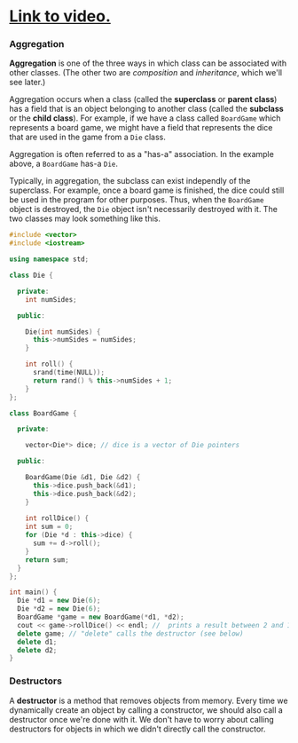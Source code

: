 # [Link to video.](TODO)

### Aggregation

**Aggregation** is one of the three ways in which class can be associated with other classes. (The other two are *composition* and *inheritance*, which we'll see later.)

Aggregation occurs when a class (called the **superclass** or **parent class**) has a field that is an object belonging to another class (called the **subclass** or the **child class**). For example, if we have a class called `BoardGame` which represents a board game, we might have a field that represents the dice that are used in the game from a `Die` class.

Aggregation is often referred to as a "has-a" association. In the example above, a `BoardGame` has-a `Die`. 

Typically, in aggregation, the subclass can exist independly of the superclass. For example, once a board game is finished, the dice could still be used in the program for other purposes. Thus, when the `BoardGame` object is destroyed, the `Die` object isn't necessarily destroyed with it. The two classes may look something like this.

```cpp
#include <vector>
#include <iostream>

using namespace std;

class Die {

  private:
    int numSides;

  public: 

    Die(int numSides) { 
      this->numSides = numSides;
    }

    int roll() {
      srand(time(NULL));
      return rand() % this->numSides + 1;
    }
};

class BoardGame {

  private:

    vector<Die*> dice; // dice is a vector of Die pointers

  public: 

    BoardGame(Die &d1, Die &d2) { 
      this->dice.push_back(&d1);
      this->dice.push_back(&d2);
    }
    
    int rollDice() {
    int sum = 0;
    for (Die *d : this->dice) {
      sum += d->roll();
    }
    return sum;
  }
};

int main() {
  Die *d1 = new Die(6);
  Die *d2 = new Die(6);
  BoardGame *game = new BoardGame(*d1, *d2);
  cout << game->rollDice() << endl; //  prints a result between 2 and 12
  delete game; // "delete" calls the destructor (see below)
  delete d1;
  delete d2;
}
```

### Destructors

A **destructor** is a method that removes objects from memory. Every time we dynamically create an object by calling a constructor, we should also call a destructor once we're done with it. We don't have to worry about calling destructors for objects in which we didn't directly call the constructor.

